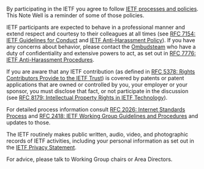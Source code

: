 By participating in the IETF you agree to follow [IETF processes and policies](https://www.ietf.org/policies/). This Note Well is a reminder of some of those policies.

IETF participants are expected to behave in a professional manner and extend respect and courtesy to their colleagues at all times (see [RFC 7154: IETF Guidelines for Conduct](https://www.rfc-editor.org/rfc/rfc7154.html) and [IETF Anti-Harassment Policy](https://datatracker.ietf.org/doc/statement-iesg-ietf-anti-harassment-policy-20131103/)). If you have any concerns about behavior, please contact the [Ombudsteam](https://www.ietf.org/contact/ombudsteam/) who have a duty of confidentiality and extensive powers to act, as set out in [RFC 7776: IETF Anti-Harassment Procedures](https://www.rfc-editor.org/rfc/rfc7776.html).

If you are aware that any IETF contribution (as defined in [RFC 5378: Rights Contributors Provide to the IETF Trust](https://www.rfc-editor.org/rfc/rfc5378.html)) is covered by patents or patent applications that are owned or controlled by you, your employer or your sponsor, you must disclose that fact, or not participate in the discussion (see [RFC 8179: Intellectual Property Rights in IETF Technology](https://www.rfc-editor.org/rfc/rfc8179.html)).

For detailed process information consult [RFC 2026: Internet Standards Process](https://www.rfc-editor.org/rfc/rfc2026.html) and [RFC 2418: IETF Working Group Guidelines and Procedures](https://www.rfc-editor.org/rfc/rfc2418.html) and updates to those.

The IETF routinely makes public written, audio, video, and photographic records of IETF activities, including your personal information as set out in the [IETF Privacy Statement](https://www.ietf.org/privacy-statement/). 

For advice, please talk to Working Group chairs or Area Directors.